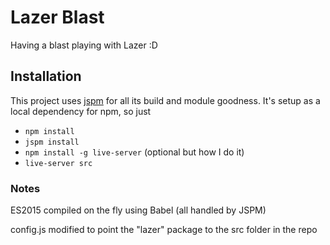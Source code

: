 # Lazer Blast

Having a blast playing with Lazer :D

## Installation

This project uses [jspm](http://jspm.io) for all its build and module goodness.
It's setup as a local dependency for npm, so just

* ``` npm install ```
* ``` jspm install ```
* ``` npm install -g live-server ``` (optional but how I do it)
* ``` live-server src ```

### Notes
ES2015 compiled on the fly using Babel (all handled by JSPM)

config.js modified to point the "lazer" package to the src folder in the repo
